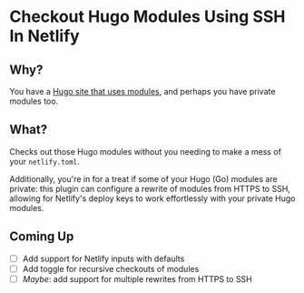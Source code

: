 # Checkout Hugo Modules Using SSH In Netlify

## Why?

You have a [Hugo site that uses modules][hugo_modules], and perhaps you have private modules too.

## What?

Checks out those Hugo modules without you needing to make a mess of your `netlify.toml`.

Additionally, you're in for a treat if some of your Hugo (Go) modules are private: this plugin can configure a rewrite of modules from HTTPS to SSH, allowing for Netlify's deploy keys to work effortlessly with your private Hugo modules.


## Coming Up

- [ ] Add support for Netlify inputs with defaults
- [ ] Add toggle for recursive checkouts of modules
- [ ] *Maybe*: add support for multiple rewrites from HTTPS to SSH

[hugo_modules]: https://gohugo.io/hugo-modules/
